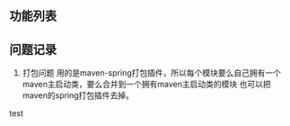 
## 功能列表

## 问题记录

1. 打包问题
用的是maven-spring打包插件，所以每个模块要么自己拥有一个maven主启动类，要么合并到一个拥有maven主启动类的模块
也可以把maven的spring打包插件去掉。

test
